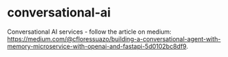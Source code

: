 # conversational-ai
Conversational AI services - follow the article on medium: https://medium.com/@cfloressuazo/building-a-conversational-agent-with-memory-microservice-with-openai-and-fastapi-5d0102bc8df9.
